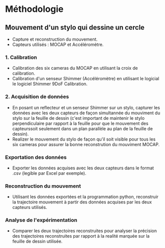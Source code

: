 # Méthodologie

## Mouvement d'un stylo qui dessine un cercle
- Capture et reconstruction du mouvement.
- Capteurs utilisés : MOCAP et Accéléromètre.

### 1. Calibration
- Calibration des six cameras du MOCAP en utilisant la croix de calibration.
- Calibration d'un senseur Shimmer (Accéléromètre) en utilisant le logicial le logiciel Shimmer 9DoF Calibration.

### 2. Acquisition de données 
- En posant un reflecteur et un senseur Shimmer sur un stylo, capturer les données avec les deux capteurs de façon simultannée
du mouviment du stylo sur la feuille de dessin (c'est important de maintenir le stylo perpendiculaire par rapport à la feuille pour
que le mouvement des capteurssoit seulement dans un plan parallèle au plan de la feuille de dessin).
- Realizer le mouvement du stylo de façon qu'il soit visible pour tous les six cameras pour assurer la bonne reconstrution du mouviment MOCAP.

### Exportation des données
- Exporter les données acquises avec les deux capteurs dans le format .csv (legible par Excel par exemple).

### Reconstruction du mouvement
- Utilisant les données exportées et la programmation python, reconstruir la trajectoire mouvement à partir des données acquises par
les deux capteurs utilisés.

### Analyse de l'expérimentation
- Comparer les deux trajectoires reconstruites pour analyser la précision des trajectoires reconstruites par rapport à la realité
marquée sur la feuille de dessin utilisée.
